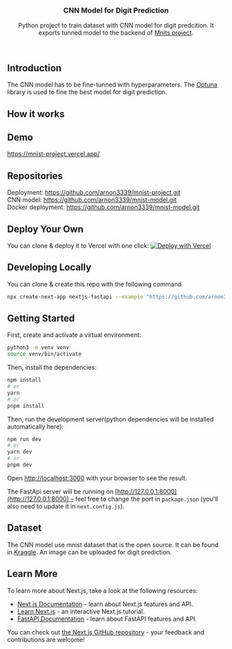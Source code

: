 <p align="center">
    <h3 align="center">CNN Model for Digit Prediction</h3>
  </a>
</p>

<p align="center">Python project to train dataset with CNN model for digit predcition. It exports tunned model to the backend of <a href="https://github.com/arnon3339/mnist-project.git">Mnits project</a>.</p>

<br/>

## Introduction

The CNN model has to be fine-tunned with hyperparameters. The [Optuna](https://optuna.org/) library is used to fine the best model for digit prediction.


## How it works

## Demo

https://mnist-project.vercel.app/

## Repositories

Deployment: https://github.com/arnon3339/mnist-project.git  
CNN model: https://github.com/arnon3339/mnist-model.git  
Docker deployment: https://github.com/arnon3339/mnist-model.git

## Deploy Your Own

You can clone & deploy it to Vercel with one click:
[![Deploy with Vercel](https://vercel.com/button)](https://vercel.com/new/clone?repository-url=https%3A%2F%2Fgithub.com%2Farnon3339%2Fmnist-project%2Ftree%2Fmain)


## Developing Locally

You can clone & create this repo with the following command

```bash
npx create-next-app nextjs-fastapi --example "https://github.com/arnon3339/mnist-project.git"
```

## Getting Started

First, create and activate a virtual environment:

```bash
python3 -m venv venv
source venv/bin/activate
```

Then, install the dependencies:

```bash
npm install
# or
yarn
# or
pnpm install
```

Then, run the development server(python dependencies will be installed automatically here):

```bash
npm run dev
# or
yarn dev
# or
pnpm dev
```

Open [http://localhost:3000](http://localhost:3000) with your browser to see the result.

The FastApi server will be running on [http://127.0.0.1:8000](http://127.0.0.1:8000) – feel free to change the port in `package.json` (you'll also need to update it in `next.config.js`).

## Dataset

The CNN model use mnist dataset that is the open source. It can be found in [Kraggle](https://www.kaggle.com). An image can be uploaded for digit prediction.

## Learn More

To learn more about Next.js, take a look at the following resources:

- [Next.js Documentation](https://nextjs.org/docs) - learn about Next.js features and API.
- [Learn Next.js](https://nextjs.org/learn) - an interactive Next.js tutorial.
- [FastAPI Documentation](https://fastapi.tiangolo.com/) - learn about FastAPI features and API.

You can check out [the Next.js GitHub repository](https://github.com/vercel/next.js/) - your feedback and contributions are welcome!